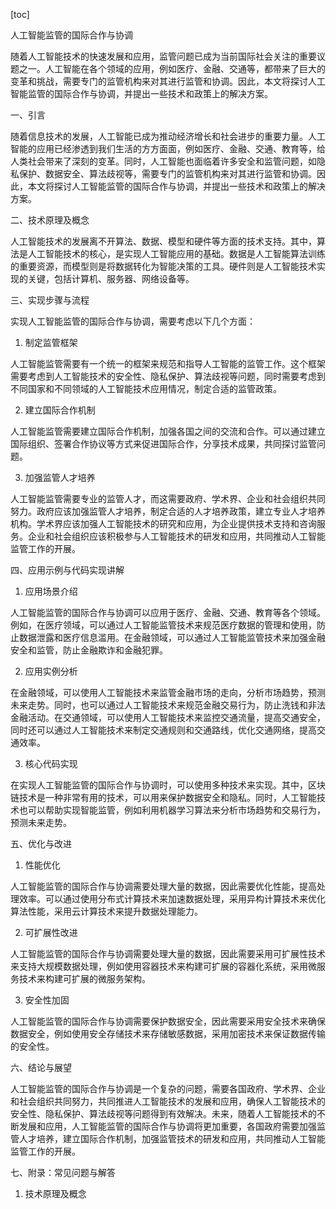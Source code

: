 
[toc]                    
                
                
人工智能监管的国际合作与协调

随着人工智能技术的快速发展和应用，监管问题已成为当前国际社会关注的重要议题之一。人工智能在各个领域的应用，例如医疗、金融、交通等，都带来了巨大的变革和挑战，需要专门的监管机构来对其进行监管和协调。因此，本文将探讨人工智能监管的国际合作与协调，并提出一些技术和政策上的解决方案。

一、引言

随着信息技术的发展，人工智能已成为推动经济增长和社会进步的重要力量。人工智能的应用已经渗透到我们生活的方方面面，例如医疗、金融、交通、教育等，给人类社会带来了深刻的变革。同时，人工智能也面临着许多安全和监管问题，如隐私保护、数据安全、算法歧视等，需要专门的监管机构来对其进行监管和协调。因此，本文将探讨人工智能监管的国际合作与协调，并提出一些技术和政策上的解决方案。

二、技术原理及概念

人工智能技术的发展离不开算法、数据、模型和硬件等方面的技术支持。其中，算法是人工智能技术的核心，是实现人工智能应用的基础。数据是人工智能算法训练的重要资源，而模型则是将数据转化为智能决策的工具。硬件则是人工智能技术实现的关键，包括计算机、服务器、网络设备等。

三、实现步骤与流程

实现人工智能监管的国际合作与协调，需要考虑以下几个方面：

1. 制定监管框架

人工智能监管需要有一个统一的框架来规范和指导人工智能的监管工作。这个框架需要考虑到人工智能技术的安全性、隐私保护、算法歧视等问题，同时需要考虑到不同国家和不同领域的人工智能技术应用情况，制定合适的监管政策。

2. 建立国际合作机制

人工智能监管需要建立国际合作机制，加强各国之间的交流和合作。可以通过建立国际组织、签署合作协议等方式来促进国际合作，分享技术成果，共同探讨监管问题。

3. 加强监管人才培养

人工智能监管需要专业的监管人才，而这需要政府、学术界、企业和社会组织共同努力。政府应该加强监管人才培养，制定合适的人才培养政策，建立专业人才培养机构。学术界应该加强人工智能技术的研究和应用，为企业提供技术支持和咨询服务。企业和社会组织应该积极参与人工智能技术的研发和应用，共同推动人工智能监管工作的开展。

四、应用示例与代码实现讲解

1. 应用场景介绍

人工智能监管的国际合作与协调可以应用于医疗、金融、交通、教育等各个领域。例如，在医疗领域，可以通过人工智能监管技术来规范医疗数据的管理和使用，防止数据泄露和医疗信息滥用。在金融领域，可以通过人工智能监管技术来加强金融安全和监管，防止金融欺诈和金融犯罪。

2. 应用实例分析

在金融领域，可以使用人工智能技术来监管金融市场的走向，分析市场趋势，预测未来走势。同时，也可以通过人工智能技术来规范金融交易行为，防止洗钱和非法金融活动。在交通领域，可以使用人工智能技术来监控交通流量，提高交通安全，同时还可以通过人工智能技术来制定交通规则和交通路线，优化交通网络，提高交通效率。

3. 核心代码实现

在实现人工智能监管的国际合作与协调时，可以使用多种技术来实现。其中，区块链技术是一种非常有用的技术，可以用来保护数据安全和隐私。同时，人工智能技术也可以帮助实现智能监管，例如利用机器学习算法来分析市场趋势和交易行为，预测未来走势。

五、优化与改进

1. 性能优化

人工智能监管的国际合作与协调需要处理大量的数据，因此需要优化性能，提高处理效率。可以通过使用分布式计算技术来加速数据处理，采用异构计算技术来优化算法性能，采用云计算技术来提升数据处理能力。

2. 可扩展性改进

人工智能监管的国际合作与协调需要处理大量的数据，因此需要采用可扩展性技术来支持大规模数据处理，例如使用容器技术来构建可扩展的容器化系统，采用微服务技术来构建可扩展的微服务架构。

3. 安全性加固

人工智能监管的国际合作与协调需要保护数据安全，因此需要采用安全技术来确保数据安全，例如使用安全存储技术来存储敏感数据，采用加密技术来保证数据传输的安全性。

六、结论与展望

人工智能监管的国际合作与协调是一个复杂的问题，需要各国政府、学术界、企业和社会组织共同努力，共同推进人工智能技术的发展和应用，确保人工智能技术的安全性、隐私保护、算法歧视等问题得到有效解决。未来，随着人工智能技术的不断发展和应用，人工智能监管的国际合作与协调将更加重要，各国政府需要加强监管人才培养，建立国际合作机制，加强监管技术的研发和应用，共同推动人工智能监管工作的开展。

七、附录：常见问题与解答

1. 技术原理及概念

